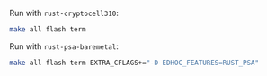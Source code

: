 Run with `rust-cryptocell310`:

```bash
make all flash term
```

Run with `rust-psa-baremetal`:

```bash
make all flash term EXTRA_CFLAGS+="-D EDHOC_FEATURES=RUST_PSA"
```
